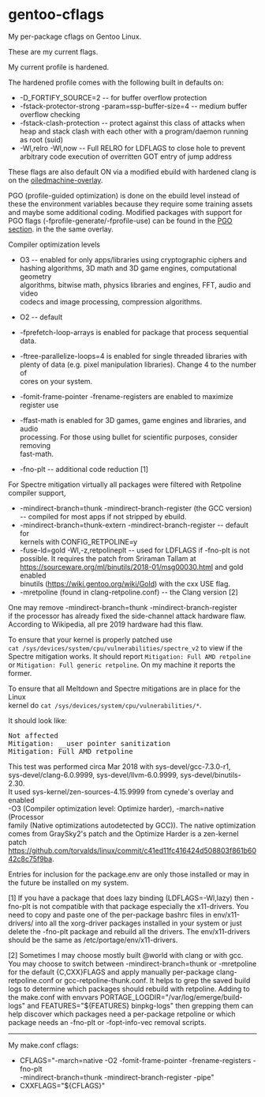 # gentoo-cflags

My per-package cflags on Gentoo Linux.

These are my current flags.

My current profile is hardened.

The hardened profile comes with the following built in defaults on:

* -D_FORTIFY_SOURCE=2 -- for buffer overflow protection
* -fstack-protector-strong -param=ssp-buffer-size=4 -- medium buffer overflow
							checking
* -fstack-clash-protection  -- protect against this class of attacks when
				heap and stack clash with each other with
				a program/daemon running as root (suid)
* -Wl,relro -Wl,now -- Full RELRO for LDFLAGS to close hole to prevent
			arbitrary code execution of overritten GOT entry
			of jump address

These flags are also default ON via a modified ebuild with hardened clang
is on the [oiledmachine-overlay](http://github.com/orsonteodoro/oiledmachine-overlay).

PGO (profile-guided optimization) is done on the ebuild level instead of these
the environment variables because they require some training assets and maybe
some additional coding.  Modified packages with support for PGO flags
(-fprofile-generate/-fprofile-use) can be found in the
[PGO section](https://github.com/orsonteodoro/oiledmachine-overlay#pgo-packages).
in the the same overlay.

Compiler optimization levels
* O3 -- enabled for only apps/libraries using cryptographic ciphers and  
hashing algorithms, 3D math and 3D game engines, computational geometry  
algorithms, bitwise math, physics libraries and engines, FFT, audio and video  
codecs and image processing, compression algorithms.
* O2 -- default

* -fprefetch-loop-arrays is enabled for package that process sequential data.
* -ftree-parallelize-loops=4 is enabled for single threaded libraries with  
plenty of data (e.g. pixel manipulation libraries).  Change 4 to the number of  
cores on your system.
* -fomit-frame-pointer -frename-registers are enabled to maximize register use
* -ffast-math is enabled for 3D games, game engines and libraries, and audio  
processing.  For those using bullet for scientific purposes, consider removing  
fast-math.
* -fno-plt -- additional code reduction [1]

For Spectre mitigation virtually all packages were filtered with Retpoline compiler support,
* -mindirect-branch=thunk -mindirect-branch-register (the GCC version) --
compiled for most apps if not stripped by ebuild.
* -mindirect-branch=thunk-extern -mindirect-branch-register -- default for  
kernels with CONFIG_RETPOLINE=y
* -fuse-ld=gold -Wl,-z,retpolineplt -- used for LDFLAGS if -fno-plt is not  
possible.  It requires the patch from Sriraman Tallam at  
https://sourceware.org/ml/binutils/2018-01/msg00030.html and gold enabled  
binutils (https://wiki.gentoo.org/wiki/Gold) with the cxx USE flag.
* -mretpoline (found in clang-retpoline.conf) -- the Clang version [2]

One may remove -mindirect-branch=thunk -mindirect-branch-register  
if the processor has already fixed the side-channel attack hardware flaw.  
According to Wikipedia, all pre 2019 hardware had this flaw.

To ensure that your kernel is properly patched use  
`cat /sys/devices/system/cpu/vulnerabilities/spectre_v2` to view if the  
Spectre mitigation works.  It should report `Mitigation: Full AMD retpoline`  
or `Mitigation: Full generic retpoline`.  On my machine it reports the former.

To ensure that all Meltdown and Spectre mitigations are in place for the Linux  
kernel do `cat /sys/devices/system/cpu/vulnerabilities/*`.

It should look like:

<pre>
Not affected
Mitigation: __user pointer sanitization
Mitigation: Full AMD retpoline
</pre>

This test was performed circa Mar 2018 with sys-devel/gcc-7.3.0-r1,  
sys-devel/clang-6.0.9999, sys-devel/llvm-6.0.9999, sys-devel/binutils-2.30.  
It used sys-kernel/zen-sources-4.15.9999 from cynede's overlay and enabled   
-O3 (Compiler optimization level: Optimize harder), -march=native (Processor  
family (Native optimizations autodetected by GCC)).  The native optimization  
comes from GraySky2's patch and the Optimize Harder is a zen-kernel patch  
https://github.com/torvalds/linux/commit/c41ed11fc416424d508803f861b6042c8c75f9ba.

Entries for inclusion for the package.env are only those installed or may in  
 the future be installed on my system.

[1] If you have a package that does lazy binding (LDFLAGS=-Wl,lazy) then -fno-plt 
is not compatible with that package especially the x11-drivers.  You need to
copy and paste one of the per-package bashrc files in
env/x11-drivers/<package-name> into all the xorg-driver packages installed in
your system or just delete the -fno-plt package and rebuild all the drivers.
The env/x11-drivers should be the same as /etc/portage/env/x11-drivers.

[2] Sometimes I may choose mostly built @world with clang or with gcc.
You may choose to switch between -mindirect-branch=thunk or -mretpoline
for the default {C,CXX}FLAGS and apply manually per-package
clang-retpoline.conf or gcc-retpoline-thunk.conf.  It helps to grep the
saved build logs to determine which packages should rebuild with retpoline.
Adding to the make.conf with envvars PORTAGE_LOGDIR="/var/log/emerge/build-logs"
and FEATURES="${FEATURES} binpkg-logs" then grepping them can help discover
which packages need a per-package retpoline or which package needs
an -fno-plt or -fopt-info-vec removal scripts.

----

My make.conf cflags:

* CFLAGS="-march=native -O2 -fomit-frame-pointer -frename-registers -fno-plt  
-mindirect-branch=thunk -mindirect-branch-register -pipe"
* CXXFLAGS="${CFLAGS}"
